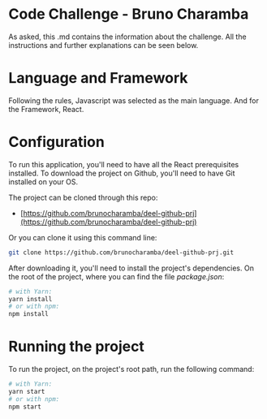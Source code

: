 # Code Challenge - Bruno Charamba

As asked, this .md contains the information about the challenge. All the instructions and further explanations can be seen below.

# Language and Framework

Following the rules, Javascript was selected as the main language. And for the Framework, React.

# Configuration

To run this application, you'll need to have all the React prerequisites installed.
To download the project on Github, you'll need to have Git installed on your OS.

The project can be cloned through this repo:

- [https://github.com/brunocharamba/deel-github-prj](https://github.com/brunocharamba/deel-github-prj)

Or you can clone it using this command line:

```bash
git clone https://github.com/brunocharamba/deel-github-prj.git
```

After downloading it, you'll need to install the project's dependencies. On the root of the project, where you can find the file _package.json_:

```bash
# with Yarn:
yarn install
# or with npm:
npm install
```

# Running the project

To run the project, on the project's root path, run the following command:

```bash
# with Yarn:
yarn start
# or with npm:
npm start
```
